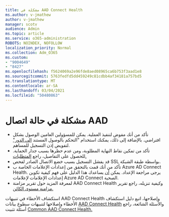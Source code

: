 ```yaml
---
title: مشكلة في AAD Connect Health
ms.author: v-jmathew
author: v-jmathew
manager: scotv
audience: Admin
ms.topic: article
ms.service: o365-administration
ROBOTS: NOINDEX, NOFOLLOW
localization_priority: Normal
ms.collection: Adm_O365
ms.custom:
- "9004649"
- "8427"
ms.openlocfilehash: f5624069a2e96fde8aed08965ca6b753f3aad1e8
ms.sourcegitcommit: 5763fedfd5dd459249c81cdbb4af34181a757bd5
ms.translationtype: MT
ms.contentlocale: ar-SA
ms.lasthandoff: 03/04/2021
ms.locfileid: "50480863"
---
```

# <a name="problem-with-aad-connect-health"></a>مشكلة في حالة اتصال AAD

- تأكد من أنك مفوض لتنفيذ العملية. يمكن للمسؤولين العامين الوصول بشكل افتراضي. بالإضافة إلى ذلك، يمكنك استخدام "التحكم بالوصول المستند [إلى الدور"](https://docs.microsoft.com/azure/active-directory/connect-health/active-directory-aadconnect-health-operations) لتفويض إذن التسجيل للمساهم.
- تأكد من تمكين نقاط النهاية المطلوبة، ومن عدم حظرها بسبب جدار الحماية. للحصول على التفاصيل، راجع [المتطلبات.](https://docs.microsoft.com/azure/active-directory/hybrid/how-to-connect-health-agent-install)
- قد يفشل التسجيل بسبب خضع الاتصال الصادر لفحص SSL بواسطة طبقة الشبكة.
- تأكد من أنك قمت بالتحقق من إعدادات الإعلامات الخاصة ب Azure AD Connect Health. يرجى مراجعة الإعداد. يمكن [أن](https://docs.microsoft.com/azure/active-directory/hybrid/how-to-connect-health-operations) يساعدك هذا الدليل على فهم كيفية تكوين إعدادات الإعلامات لإعلامات Azure AD Connect الصحية.
- لمعرفة المزيد حول تقرير مزامنة AAD Connect Health وكيفية تنزيله، راجع تقرير [مزامنة مستوى الكائن.](https://docs.microsoft.com/azure/active-directory/hybrid/how-to-connect-health-sync)

استكشاف الأخطاء في تنبيهات AAD Connect Health وإصلاحها، اتبع دليل استكشاف الأخطاء وإصلاحها لتنبيهات سطوع بيانات [AAD Connect Health](https://docs.microsoft.com/azure/active-directory/hybrid/how-to-connect-health-data-freshness) والأسئلة الشائعة، راجع أسئلة تثبيت [Common AAD Connect Health.](https://docs.microsoft.com/azure/active-directory/hybrid/reference-connect-health-faq)
